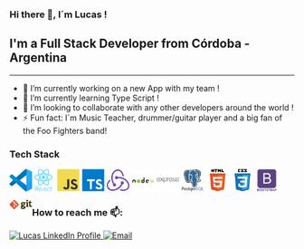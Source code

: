 ### Hi there 👋, I´m Lucas !

## I'm a Full Stack Developer from Córdoba - Argentina

******
- 🔭 I’m currently working on a new App with my team !
- 🌱 I’m currently learning Type Script !
- 👯 I’m looking to collaborate with any other developers around the world !
- ⚡ Fun fact: I´m Music Teacher, drummer/guitar player and a big fan of the Foo Fighters band!

### Tech Stack

<p align="left"> 
  <img src="https://raw.githubusercontent.com/devicons/devicon/master/icons/react/react-original-wordmark.svg" alt="react" width="40" height="40"/>
  <img src="https://raw.githubusercontent.com/devicons/devicon/master/icons/javascript/javascript-original.svg" alt="javascript" width="40" height="40"/>  
  <img src="https://raw.githubusercontent.com/devicons/devicon/master/icons/typescript/typescript-original.svg" alt="typescript" width="40" height="40"/>
  <img src="https://raw.githubusercontent.com/devicons/devicon/master/icons/redux/redux-original.svg" alt="redux" width="40" height="40"/>  
  <img src="https://raw.githubusercontent.com/devicons/devicon/master/icons/nodejs/nodejs-original-wordmark.svg" alt="nodejs" width="40" height="40"/>
  <img src="https://raw.githubusercontent.com/devicons/devicon/master/icons/express/express-original-wordmark.svg" alt="express" width="40" height="40"/>
  <img src="https://raw.githubusercontent.com/devicons/devicon/master/icons/postgresql/postgresql-original-wordmark.svg" alt="postgresql" width="40" height="40"/>
  <img src="https://raw.githubusercontent.com/devicons/devicon/master/icons/html5/html5-original-wordmark.svg" alt="html5" width="40" height="40"/>
  <img src="https://raw.githubusercontent.com/devicons/devicon/master/icons/css3/css3-original-wordmark.svg" alt="css3" width="40" height="40"/>  
  <img src="https://raw.githubusercontent.com/devicons/devicon/master/icons/bootstrap/bootstrap-plain-wordmark.svg" alt="bootstrap" width="40" height="40"/>
  <img align="left" alt="Visual Studio Code" width="40" height="40" src="https://raw.githubusercontent.com/github/explore/80688e429a7d4ef2fca1e82350fe8e3517d3494d/topics/visual-studio-code/visual-studio-code.png" />  
  <img align="left" alt="Git" width="40" height="40" src="https://raw.githubusercontent.com/github/explore/80688e429a7d4ef2fca1e82350fe8e3517d3494d/topics/git/git.png" />
</p
  
******
  
### How to reach me 📫:
   <p>
      <a href="https://www.linkedin.com/in/godoygonzalo/">
         <img src="https://www.vectorlogo.zone/logos/linkedin/linkedin-icon.svg" alt="Lucas LinkedIn Profile" height="40" width="40">
      </a> 
 <a align='right' href="mailto:gonzaagodoy12@gmail.com">
         <img alt="Email" src="https://www.vectorlogo.zone/logos/gmail/gmail-icon.svg" height="40" width="40"/>
      </a>  
   </p>


<!--
**LukeMatias/LukeMatias** is a ✨ _special_ ✨ repository because its `README.md` (this file) appears on your GitHub profile.

Here are some ideas to get you started:

- 🔭 I’m currently working on ...
- 🌱 I’m currently learning everything...
- 👯 I’m looking to collaborate on ...
- 🤔 I’m looking for help with ...
- 💬 Ask me about ...
- 📫 How to reach me: ...
- 😄 Pronouns: ...
//(https://github.com/anuraghazra/github-readme-stats)
[![Anurag's GitHub stats](https://github-readme-stats.vercel.app/api?username=LukeMatias)] 
c
-->
